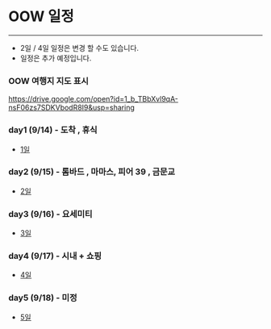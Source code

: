 # OOW 일정
---
- 2일 / 4일 일정은 변경 할 수도 있습니다.
- 일정은 추가 예정입니다.

### OOW 여행지 지도 표시
https://drive.google.com/open?id=1_b_TBbXvl9qA-nsF06zs7SDKVbodR8I9&usp=sharing

### day1 (9/14) - 도착 , 휴식
   - [1일](/day-1(9_14).md)

### day2 (9/15) - 롬바드 , 마마스, 피어 39 , 금문교 
   - [2일](/day-2(9_15).md)

### day3 (9/16) - 요세미티
   - [3일](/day-3(9_16).md)

### day4 (9/17) - 시내 + 쇼핑
   - [4일](/day-4(9_17).md)

### day5 (9/18) - 미정
   - [5일](/day-5(9_18).md)
